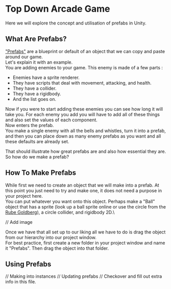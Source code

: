 # Top Down Arcade Game

Here we will explore the concept and utilisation of prefabs in Unity.

## What Are Prefabs?

["Prefabs"](https://docs.unity3d.com/Manual/Prefabs.html) are a blueprint or default of an object that we can copy and paste around our game.\
Let's explain it with an example.\
You are adding enemies to your game. This enemy is made of a few parts :

* Enemies have a sprite renderer.
* They have scripts that deal with movement, attacking, and health.
* They have a collider.
* They have a rigidbody.
* And the list goes on.

Now if you were to start adding these enemies you can see how long it will take you. For each enemy you add you will have to add all of these things and also set the values of each component.\
Now enters the prefab.\
You make a single enemy with all the bells and whistles, turn it into a prefab, and then you can place down as many enemy prefabs as you want and all these defaults are already set.

That should illustrate how great prefabs are and also how essential they are.\
So how do we make a prefab?

## How To Make Prefabs

While first we need to create an object that we will make into a prefab. At this point you just need to try and make one, it does not need a purpose in your project here.\
You can put whatever you want onto this object. Perhaps make a "Ball" object that has a sprite (look up a ball sprite online or use the circle from the [Rube Goldberg](../1%20Rube%20Goldberg%20Machine/Assets/WhiteCircle.png)), a circle collider, and rigidbody 2D.\

// Add image

Once we have that all set up to our liking all we have to do is drag the object from our hierarchy into our project window.\
For best practice, first create a new folder in your project window and name it "Prefabs". Then drag the object into that folder.

## Using Prefabs

// Making into instances
// Updating prefabs
// Checkover and fill out extra info in this file.
